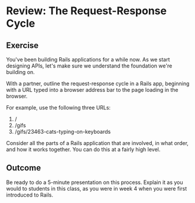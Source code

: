 Review: The Request-Response Cycle
===================================

## Exercise

You've been building Rails applications for a while now. As we start designing APIs, let's make sure we understand the foundation we're building on.

With a partner, outline the request-response cycle in a Rails app, beginning with a URL typed into a browser address bar to the page loading in the browser.

For example, use the following three URLs:

1. /
2. /gifs
3. /gifs/23463-cats-typing-on-keyboards

Consider all the parts of a Rails application that are involved, in what order, and how it works together. You can do this at a fairly high level.

## Outcome

Be ready to do a 5-minute presentation on this process. Explain it as you would to students in this class, as you were in week 4 when you were first introduced to Rails.